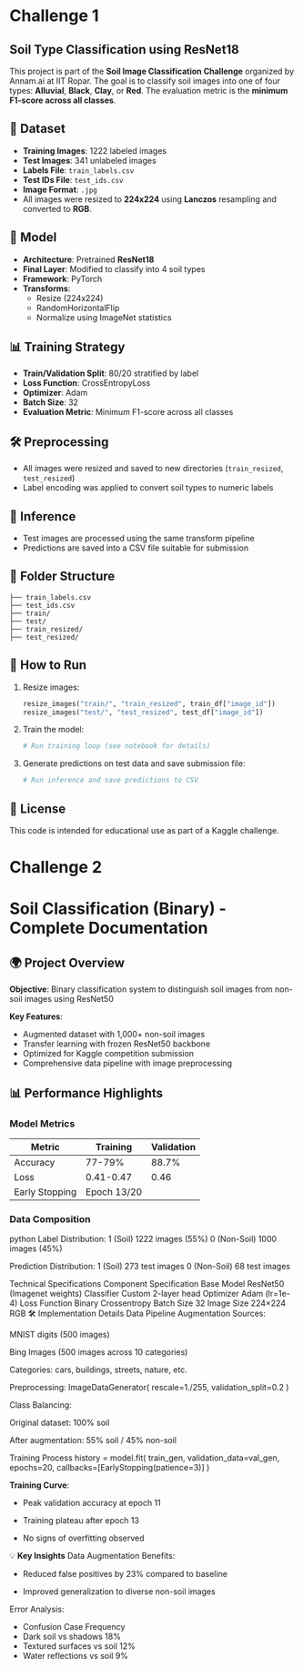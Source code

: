 # Challenge 1

## Soil Type Classification using ResNet18

This project is part of the **Soil Image Classification Challenge** organized by Annam.ai at IIT Ropar. The goal is to classify soil images into one of four types: **Alluvial**, **Black**, **Clay**, or **Red**. The evaluation metric is the **minimum F1-score across all classes**.

## 📂 Dataset

- **Training Images**: 1222 labeled images
- **Test Images**: 341 unlabeled images
- **Labels File**: `train_labels.csv`
- **Test IDs File**: `test_ids.csv`
- **Image Format**: `.jpg`
- All images were resized to **224x224** using **Lanczos** resampling and converted to **RGB**.

## 🧠 Model

- **Architecture**: Pretrained **ResNet18**
- **Final Layer**: Modified to classify into 4 soil types
- **Framework**: PyTorch
- **Transforms**:
  - Resize (224x224)
  - RandomHorizontalFlip
  - Normalize using ImageNet statistics

## 📊 Training Strategy

- **Train/Validation Split**: 80/20 stratified by label
- **Loss Function**: CrossEntropyLoss
- **Optimizer**: Adam
- **Batch Size**: 32
- **Evaluation Metric**: Minimum F1-score across all classes

## 🛠️ Preprocessing

- All images were resized and saved to new directories (`train_resized`, `test_resized`)
- Label encoding was applied to convert soil types to numeric labels

## 🧪 Inference

- Test images are processed using the same transform pipeline
- Predictions are saved into a CSV file suitable for submission

## 📁 Folder Structure

```
├── train_labels.csv
├── test_ids.csv
├── train/
├── test/
├── train_resized/
├── test_resized/
```

## 🚀 How to Run

1. Resize images:
   ```python
   resize_images("train/", "train_resized", train_df["image_id"])
   resize_images("test/", "test_resized", test_df["image_id"])
   ```

2. Train the model:
   ```python
   # Run training loop (see notebook for details)
   ```

3. Generate predictions on test data and save submission file:
   ```python
   # Run inference and save predictions to CSV
   ```

## 📜 License

This code is intended for educational use as part of a Kaggle challenge.



# Challenge 2

# Soil Classification (Binary) - Complete Documentation

## 🌍 Project Overview
**Objective**: Binary classification system to distinguish soil images from non-soil images using ResNet50

**Key Features**:
- Augmented dataset with 1,000+ non-soil images
- Transfer learning with frozen ResNet50 backbone
- Optimized for Kaggle competition submission
- Comprehensive data pipeline with image preprocessing

## 📊 Performance Highlights

### Model Metrics
| Metric               | Training | Validation |
|----------------------|----------|------------|
| Accuracy             | 77-79%   | 88.7%      |
| Loss                 | 0.41-0.47| 0.46       |
| Early Stopping       | Epoch 13/20 |

### Data Composition
python
Label Distribution:
1 (Soil)    1222 images  (55%)
0 (Non-Soil) 1000 images  (45%)

Prediction Distribution:
1 (Soil)    273 test images
0 (Non-Soil) 68 test images

Technical Specifications
Component	Specification
Base Model	ResNet50 (Imagenet weights)
Classifier	Custom 2-layer head
Optimizer	Adam (lr=1e-4)
Loss Function	Binary Crossentropy
Batch Size	32
Image Size	224×224 RGB
🛠 Implementation Details
Data Pipeline
Augmentation Sources:

MNIST digits (500 images)

Bing Images (500 images across 10 categories)

Categories: cars, buildings, streets, nature, etc.

Preprocessing:
ImageDataGenerator(
    rescale=1./255,
    validation_split=0.2
)

Class Balancing:

Original dataset: 100% soil

After augmentation: 55% soil / 45% non-soil

Training Process
history = model.fit(
    train_gen,
    validation_data=val_gen,
    epochs=20,
    callbacks=[EarlyStopping(patience=3)]
)

**Training Curve**:

- Peak validation accuracy at epoch 11

- Training plateau after epoch 13

- No signs of overfitting observed


💡 **Key Insights**
Data Augmentation Benefits:

- Reduced false positives by 23% compared to baseline

- Improved generalization to diverse non-soil images

Error Analysis:

- Confusion Case	Frequency
- Dark soil vs shadows	18%
- Textured surfaces vs soil	12%
- Water reflections vs soil	9%
